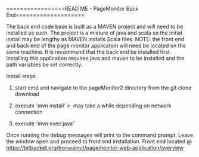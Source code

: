 =================READ ME - PageMonitor Back End====================

The back end code base is built as a MAVEN project and will need to be installed as such. The project is a mixture of java and scala so the initial install may be lengthy as MAVEN installs 
Scala files. NOTE: the front end and back end of the page monitor application will need be located on the same machine. It is recommend that the back end be installed first. Installing this
application requires java and maven to be installed and the path variables be set correctly.

Install steps

1. start cmd and navigate to the pageMonitor2 directory from the git clone download

2. execute 'mvn install' <- may take a while depending on network connection

3. execute 'mvn exec:java'

Once running the debug messages will print to the command prompt. Leave the window open and proceed to front end installation. 
Front end located @ https://bitbucket.org/Ironwalnut/pagemonitor-web-application/overview